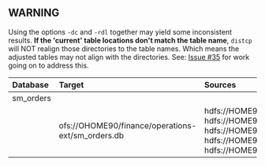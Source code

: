 ## WARNING
Using the options `-dc` and `-rdl` together may yield some inconsistent results. __If the 'current' table locations don't match the table name__, `distcp` will NOT realign those directories to the table names.  Which means the adjusted tables may not align with the directories. See: [Issue #35](https://github.com/cloudera-labs/hms-mirror/issues/35) for work going on to address this.

| Database | Target | Sources |
|:---|:---|:---|
| sm_orders | | |
| | ofs://OHOME90/finance/operations-ext/sm_orders.db | hdfs://HOME90/user/dstreev/datasets/orders_small<br>hdfs://HOME90/warehouse/tablespace/external/hive/sm_orders.db/order_item_orc<br>hdfs://HOME90/warehouse/tablespace/external/hive/sm_orders.db/order_item_small_orc<br>hdfs://HOME90/warehouse/tablespace/external/hive/sm_orders.db/order_orc<br>hdfs://HOME90/warehouse/tablespace/external/hive/sm_orders.db/order_small_orc<br> | 
